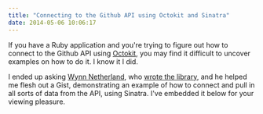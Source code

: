```yaml
---
title: "Connecting to the Github API using Octokit and Sinatra"
date: 2014-05-06 10:06:17
---
```


If you have a Ruby application and you're trying to figure out how to connect to the Github API using [Octokit][1], you may find it difficult to uncover examples on how to do it. I know it I did.

I ended up asking [Wynn Netherland][2], who [wrote the library][3], and he helped me flesh out a Gist, demonstrating an example of how to connect and pull in all sorts of data from the API, using Sinatra. I've embedded it below for your viewing pleasure.

<script src="https://gist.github.com/bryanbraun/8624205.js"></script>

 [1]: http://octokit.github.io/
 [2]: https://twitter.com/pengwynn
 [3]: https://github.com/octokit/octokit.rb/graphs/contributors
